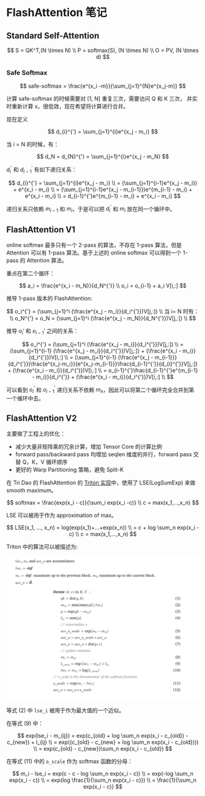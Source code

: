 # FlashAttention 笔记

## Standard Self-Attention

$$
S = QK^T,(N \times N) \\
P = softmax(S), (N \times N) \\
O = PV, (N \times d)
$$

### Safe Softmax

$$
safe-softmax = \frac{e^{x_i -m}}{\sum_{j=1}^{N}e^{x_j-m}}
$$

计算 safe-softmax 的时候需要对 [1, N] 重复三次，需要访问 Q 和 K 三次， 并实时重新计算 x，很低效，现在希望将计算进行合并。

现在定义 

$$
d_{i}^{'} = \sum_{j=1}^{i}e^{x_j - m_i}
$$

当 i = N 的时候，有：

$$
d_N = d_{N}^{'} = \sum_{j=1}^{i}e^{x_j - m_N}
$$

$d_{i}^{'}$ 和 $d_{i-1}^{'}$ 有如下递归关系：

$$
d_{i}^{'} = \sum_{j=1}^{i}e^{x_j - m_i} \\
= (\sum_{j=1}^{i-1}e^{x_j - m_i}) + e^{x_i - m_i} \\
= (\sum_{j=1}^{i-1}e^{x_j - m_{i-1}})e^{m_{i-1} - m_i} + e^{x_i - m_i} \\
= d_{i-1}^{'}e^{m_{i-1} - m_i} + e^{x_i - m_i}
$$

递归关系只依赖 $m_{i-1}$ 和 $m_i$，于是可以把 $d_i^{'}$ 和 $m_i$ 放在同一个循环中。

## FlashAttention V1

online softmax 最多只有一个 2-pass 的算法，不存在 1-pass 算法，但是 Attention 可以有 1-pass 算法。基于上述的 online softmax 可以得到一个 1-pass 的 Attention 算法。

重点在第二个循环：

$$
a_i = \frac{e^{x_i - m_N}}{d_N^{'}} \\
o_i = o_{i-1} + a_i V[i,:]
$$

推导 1-pass 版本的 FlashAttention:

$$
o_i^{'} = (\sum_{j=1}^i (\frac{e^{x_j - m_i}}{d_i^{'}})V[j,:]) \\
当 i= N 时有：\\
o_N^{'} = o_N = (\sum_{j=1}^i (\frac{e^{x_j - m_N}}{d_N^{'}})V[j,:]) \\
$$

推导 $o_{i}{'}$ 和 $o_{i-1}{'}$ 之间的关系：

$$
o_i^{'} = (\sum_{j=1}^i (\frac{e^{x_j - m_i}}{d_i^{'}})V[j,:]) \\
= (\sum_{j=1}^{i-1} (\frac{e^{x_j - m_i}}{d_i^{'}})V[j,:]) + (\frac{e^{x_i - m_i}}{d_i^{'}})V[i,:] \\
= (\sum_{j=1}^{i-1} (\frac{e^{x_j - m_{i-1}}}{d_i^{'}})\frac{e^{x_j-m_i}}{e^{x_j-m_{i-1}}}\frac{d_{i-1}^{'}}{d_{i}^{'}}V[j,:]) + (\frac{e^{x_i - m_i}}{d_i^{'}})V[i,:] \\
= o_{i-1}^{'}\frac{d_{i-1}^{'}e^{m_{i-1} - m_i}}{d_i^{'}} + (\frac{e^{x_i - m_i}}{d_i^{'}})V[i,:] \\
$$

可以看到 $o_i^{'}$ 和 $o_{i-1}^{'}$ 递归关系不依赖 $m_n$，因此可以将第二个循环完全合并到第一个循环中去。

## FlashAttention V2

主要做了工程上的优化：
- 减少大量非矩阵乘的冗余计算，增加 Tensor Core 的计算比例
- forward pass/backward pass 均增加 seqlen 维度的并行，forward pass 交替 Q，K，V 循环顺序
- 更好的 Warp Partitioning 策略，避免 Split-K

在 Tri Dao 的 FlashAttention 的 [Triton 实现](https://github.com/Dao-AILab/flash-attention/blob/main/flash_attn/flash_attn_triton.py)中，使用了 LSE(LogSumExp) 来做 smooth maximum。

$$
softmax = \frac{exp(x_i - c)}{\sum_i exp(x_i -c)} \\ 
c = max(x_1,...,x_n)
$$


LSE 可以被用于作为 approximation of max。

$$
LSE(x_1, ..., x_n) = log(exp(x_1)+...+exp(x_n)) \\ 
= c + log \sum_n exp(x_i - c) \\
c = max(x_1,...,x_n)
$$

Triton 中的算法可以被描述为:

![](FlashAttention/triton_flash_attn.png)

等式 $(2)$ 中 `lse_i` 被用于作为最大值的一个近似。

在等式 $(9)$ 中：

$$
exp(lse_i - m_{ij}) = exp(c_{old} + log \sum_n exp(x_i - c_{old}) - c_{new}) + l_{ij} \\ 
= exp((c_{old} - c_{new} + log \sum_n exp(x_i - c_{old}))) \\
= exp(c_{old} - c_{new})\sum_n exp(x_i - c_{old})
$$

在等式 $(11)$ 中的 `o_scale` 作为 softmax 函数的分母：

$$
m_i - lse_i = exp(c - c - log \sum_n exp(x_i - c)) \\
= exp(-log \sum_n exp(x_i - c)) \\ 
= exp(log \frac{1}{\sum_n exp(x_i - c)}) \\ 
= \frac{1}{\sum_n exp(x_i - c)}
$$

